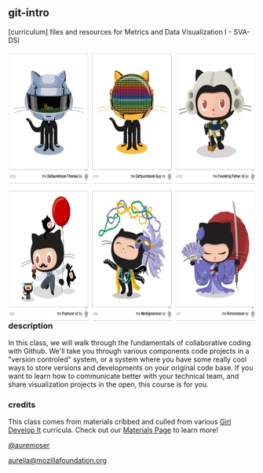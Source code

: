 ## git-intro
[curriculum] files and resources for Metrics and Data Visualization I - SVA-DSI

<img src = "images/octocats.png" alt="aure" align="right" height="550" width="8750"/>

### description

In this class, we will walk through the fundamentals of collaborative coding with Github. We'll take you through various components code projects in a "version controled" system, or a system where you have some really cool ways to store versions and developments on your original code base. If you want to learn how to communicate better with your technical team, and share visualization projects in the open, this course is for you.

### credits

This class comes from materials cribbed and culled from various [Girl Develop It](https://www.girldevelopit.com/) curricula. Check out our [Materials Page](https://www.girldevelopit.com/materials) to learn more!

[@auremoser](twitter.com/auremoser)

[aurelia@mozillafoundation.org](mailto:aurelia@mozillafoundation.org)